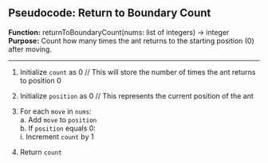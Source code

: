 ## Pseudocode: Return to Boundary Count

**Function:** returnToBoundaryCount(nums: list of integers) -> integer  
**Purpose:** Count how many times the ant returns to the starting position (0) after moving.

---

1. Initialize `count` as 0 // This will store the number of times the ant returns to position 0  
2. Initialize `position` as 0 // This represents the current position of the ant  

3. For each `move` in `nums`:  
    a. Add `move` to `position`  
    b. If `position` equals 0:  
        i. Increment `count` by 1  

4. Return `count`
